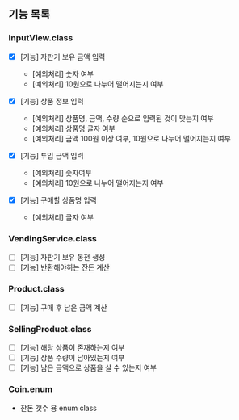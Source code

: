 ## 기능 목록

### InputView.class
- [x] [기능] 자판기 보유 금액 입력
  - [예외처리] 숫자 여부 
  - [예외처리] 10원으로 나누어 떨어지는지 여부

- [x] [기능] 상품 정보 입력
  - [예외처리] 상품명, 금액, 수량 순으로 입력된 것이 맞는지 여부
  - [예외처리] 상품명 글자 여부
  - [예외처리] 금액 100원 이상 여부, 10원으로 나누어 떨어지는지 여부

- [x] [기능] 투입 금액 입력
  - [예외처리] 숫자여부
  - [예외처리] 10원으로 나누어 떨어지는지 여부

- [x] [기능] 구매할 상품명 입력
  - [예외처리] 글자 여부

### VendingService.class
- [ ] [기능] 자판기 보유 동전 생성
- [ ] [기능] 반환해야하는 잔돈 계산

### Product.class
- [ ] [기능] 구매 후 남은 금액 계산

### SellingProduct.class
- [ ] [기능] 해당 상품이 존재하는지 여부
- [ ] [기능] 상품 수량이 남아있는지 여부
- [ ] [기능] 남은 금액으로 상품을 살 수 있는지 여부

### Coin.enum
- 잔돈 갯수 용 enum class